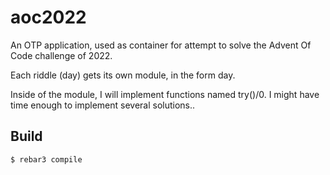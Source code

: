 aoc2022
=====

An OTP application, used as container for attempt to solve
the Advent Of Code challenge of 2022.

Each riddle (day) gets its own module, in the form day<N>.

Inside of the module, I will implement functions named try<M>()/0.
I might have time enough to implement several solutions..

Build
-----

    $ rebar3 compile
